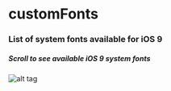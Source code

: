 # customFonts
### List of system fonts available for iOS 9

##### Scroll to see available iOS 9 system fonts 
![alt tag](https://cloud.githubusercontent.com/assets/5943800/9943666/acf5fc58-5d37-11e5-949e-efbf5a51fcf0.png)

